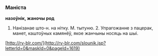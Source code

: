 ### Маніста
**назоўнік, жаночы род**

1. Нанізанае што-н. на нітку. М. тытуню. 2. Упрагожанне з пацерак, манет, каштоўных камянёў, якое жанчыны носяць на шыі.

<a rel="author">[http://rv-blr.com/](http://rv-blr.com/slounik.jsp?letterId=0&maskId=0&pageId=1619)</a>
